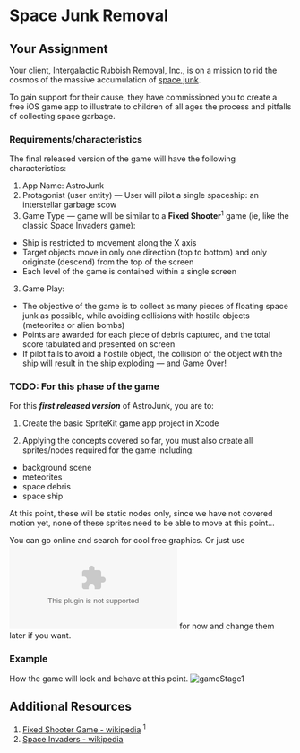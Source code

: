 # Space Junk Removal

## Your Assignment
Your client, Intergalactic Rubbish Removal, Inc., is on a mission to rid the cosmos of the massive accumulation of [space junk](https://en.wikipedia.org/wiki/Space_debris).

To gain support for their cause, they have commissioned you to create a free iOS game app to illustrate to children of all ages the process and pitfalls of collecting space garbage.

### Requirements/characteristics
The final released version of the game will have the following characteristics:

1. App Name: AstroJunk
2. Protagonist (user entity) &mdash; User will pilot a single spaceship: an interstellar garbage scow
3. Game Type &mdash; game will be similar to a **Fixed Shooter**<sup>1</sup> game (ie, like the classic Space Invaders game):
- Ship is restricted to movement along the X axis
- Target objects move in only one direction (top to bottom) and only originate (descend) from the top of the screen
- Each level of the game is contained within a single screen
3. Game Play:
- The objective of the game is to collect as many pieces of floating space junk as possible, while avoiding collisions with hostile objects (meteorites or alien bombs)
- Points are awarded for each piece of debris captured, and the total score tabulated and presented on screen
- If pilot fails to avoid a hostile object, the collision of the object with the ship will result in the ship exploding &mdash; and Game Over!

<!-- TODO: rewrite this as a User Story? -->

### TODO: For this phase of the game

For this __*first released version*__ of AstroJunk, you are to:

1. Create the basic SpriteKit game app project in Xcode

2. Applying the concepts covered so far, you must also create all sprites/nodes required for the game including:

- background scene
- meteorites
- space debris
- space ship

At this point, these will be static nodes only, since we have not covered motion yet, none of these sprites need to be able to move at this point...

You can go online and search for cool free graphics. Or just use ![these](../assets/gameAssets.zip) for now and change them later if you want.

### Example

How the game will look and behave at this point.
![gameStage1](/assets/stage1.png)


## Additional Resources

1. [Fixed Shooter Game - wikipedia](https://en.wikipedia.org/wiki/Shoot_%27em_up#Fixed_shooters) <sup>1</sup>
2. [Space Invaders - wikipedia](https://en.wikipedia.org/wiki/Space_Invaders)
